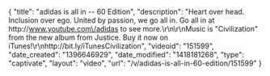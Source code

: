 {
    "title": "adidas is all in -- 60 Edition",
    "description": "Heart over head. Inclusion over ego. United by passion, we go all in. Go all in at http:\/\/www.youtube.com\/adidas to see more.\r\n\r\nMusic is \"Civilization\" from the new album from Justice. Buy it now on iTunes!\r\nhttp:\/\/bit.ly\/iTunesCivilization",
    "videoid": "151599",
    "date_created": "1396646929",
    "date_modified": "1418181268",
    "type": "captivate",
    "layout": "video",
    "url": "\/v\/adidas-is-all-in-60-edition\/151599"
}